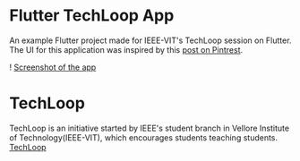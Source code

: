 # Flutter TechLoop App

An example Flutter project made for IEEE-VIT's TechLoop session on Flutter.
The UI for this application was inspired by this [post on Pintrest](https://www.pinterest.com/pin/296041375495451936/).

! [Screenshot of the app](https://github.com/aryan9600/Flutter-TechLoop/blob/master/image.png)

# TechLoop
TechLoop is an initiative started by IEEE's student branch in Vellore Institute of Technology(IEEE-VIT), which encourages students teaching students.
[TechLoop](https://github.com/aryan9600/Flutter-TechLoop/blob/master/techloop.png)





